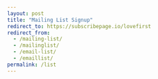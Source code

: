 ```yaml
---
layout: post
title: "Mailing List Signup"
redirect_to: https://subscribepage.io/lovefirst
redirect_from:
  - /mailing-list/
  - /mailinglist/
  - /email-list/
  - /emaillist/
permalink: /list
---
```

